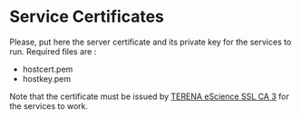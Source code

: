 # Service Certificates

Please, put here the server certificate and its private key for the services to run.
Required files are :
  - hostcert.pem
  - hostkey.pem

Note that the certificate must be issued by [TERENA eScience SSL CA 3](https://www.digicert.com/digicert-root-community-certificates.htm) for the services to work.
